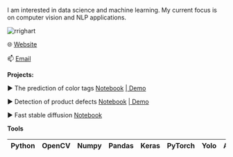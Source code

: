 I am interested in data science and machine learning.
My current focus is on computer vision and NLP applications.

<p align="left"> <img src="https://komarev.com/ghpvc/?username=rrighart&label=Profile%20views&color=0e75b6&style=flat" alt="rrighart" /> </p>

🌐 [Website](https://www.rrighart.com)

📫 [Email](rrighart@googlemail.com)

**Projects:**

▶️ The prediction of color tags [Notebook](https://www.kaggle.com/code/rrighart/the-prediction-of-color-tags)
 [ | Demo](https://huggingface.co/spaces/rrighart/color-tags)

▶️ Detection of product defects [Notebook](https://www.kaggle.com/code/rrighart/detection-of-product-defects-using-yolov7)
 [ | Demo](https://huggingface.co/spaces/rrighart/product-defects)

▶️ Fast stable diffusion [Notebook](https://www.kaggle.com/code/rrighart/fast-stable-diffusion)

**Tools**

| Python | OpenCV | Numpy | Pandas | Keras | PyTorch | Yolo | AWS |
| :---: | :---: | :---: | :---: | :---: | :---: | :---: | :---: |

<!---
RRighart/RRighart is a ✨ special ✨ repository because its `README.md` (this file) appears on your GitHub profile.
You can click the Preview link to take a look at your changes.
--->
